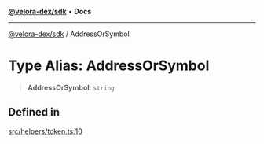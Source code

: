 [**@velora-dex/sdk**](../README.md) • **Docs**

***

[@velora-dex/sdk](../globals.md) / AddressOrSymbol

# Type Alias: AddressOrSymbol

> **AddressOrSymbol**: `string`

## Defined in

[src/helpers/token.ts:10](https://github.com/VeloraDEX/sdk/blob/master/src/helpers/token.ts#L10)
